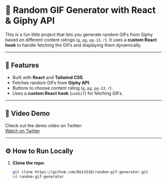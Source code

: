 # 🎉 Random GIF Generator with React & Giphy API

This is a fun little project that lets you generate random GIFs from Giphy based on different content ratings (`g`, `pg`, `pg-13`, `r`). It uses a **custom React hook** to handle fetching the GIFs and displaying them dynamically.

---

## 🚀 Features

- Built with **React** and **Tailwind CSS**.
- Fetches random GIFs from **Giphy API**.
- Buttons to choose content rating (`g`, `pg`, `pg-13`, `r`).
- Uses a **custom React hook** (`useGif`) for fetching GIFs.

---

## 🎥 Video Demo

Check out the demo video on Twitter:  
[Watch on Twitter](https://x.com/nikhilshaw575/status/1928869888354852967)

---

## ⚙️ How to Run Locally

1. **Clone the repo**:
   ```bash
   git clone https://github.com/Nik1510/random-gif-generator.git
   cd random-gif-generator
